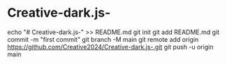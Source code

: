 # Creative-dark.js-
echo "# Creative-dark.js-" >> README.md
git init
git add README.md
git commit -m "first commit"
git branch -M main
git remote add origin https://github.com/Creative2024/Creative-dark.js-.git
git push -u origin main
